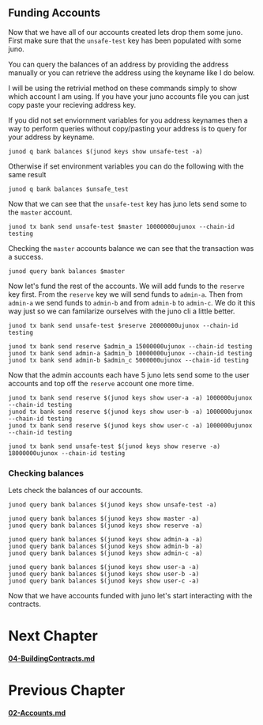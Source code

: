 
## Funding Accounts
Now that we have all of our accounts created lets drop them some juno.
First make sure that the `unsafe-test` key has been populated with some juno.

You can query the balances of an address by providing the address manually or you can retrieve the address using the keyname like I do below. 

I will be using the retrivial method on these commands simply to show which account I am using. If you have your juno accounts file you can just copy paste your recieving address key.

If you did not set enviornment variables for you address keynames then a way to perform queries without copy/pasting your address is to query for your address by keyname.

```
junod q bank balances $(junod keys show unsafe-test -a)
```

Otherwise if set environment variables you can do the following with the same result
```
junod q bank balances $unsafe_test
```

Now that we can see that the `unsafe-test` key has juno lets send some to the `master` account.


```
junod tx bank send unsafe-test $master 10000000ujunox --chain-id testing
```

Checking the `master` accounts balance we can see that the transaction was a success.

```
junod query bank balances $master
```

Now let's fund the rest of the accounts. We will add funds to the `reserve` key first. From the `reserve` key we will send funds to `admin-a`. Then from `admin-a` we send funds to `admin-b` and from `admin-b` to `admin-c`.
We do it this way just so we can familarize ourselves with the juno cli a little better.

```
junod tx bank send unsafe-test $reserve 20000000ujunox --chain-id testing

junod tx bank send reserve $admin_a 15000000ujunox --chain-id testing
junod tx bank send admin-a $admin_b 10000000ujunox --chain-id testing
junod tx bank send admin-b $admin_c 5000000ujunox --chain-id testing
```

Now that the admin accounts each have 5 juno lets send some to the user accounts and top off the `reserve` account one more time.

```
junod tx bank send reserve $(junod keys show user-a -a) 1000000ujunox --chain-id testing
junod tx bank send reserve $(junod keys show user-b -a) 1000000ujunox --chain-id testing
junod tx bank send reserve $(junod keys show user-c -a) 1000000ujunox --chain-id testing

junod tx bank send unsafe-test $(junod keys show reserve -a) 18000000ujunox --chain-id testing
```


### Checking balances

Lets check the balances of our accounts.

```
junod query bank balances $(junod keys show unsafe-test -a)

junod query bank balances $(junod keys show master -a)
junod query bank balances $(junod keys show reserve -a)

junod query bank balances $(junod keys show admin-a -a)
junod query bank balances $(junod keys show admin-b -a)
junod query bank balances $(junod keys show admin-c -a)

junod query bank balances $(junod keys show user-a -a)
junod query bank balances $(junod keys show user-b -a)
junod query bank balances $(junod keys show user-c -a)
```

Now that we have accounts funded with juno let's start interacting with the contracts.


# Next Chapter
#### [04-BuildingContracts.md](04-BuildingContracts.md)


# Previous Chapter
#### [02-Accounts.md](02-Accounts.md)
